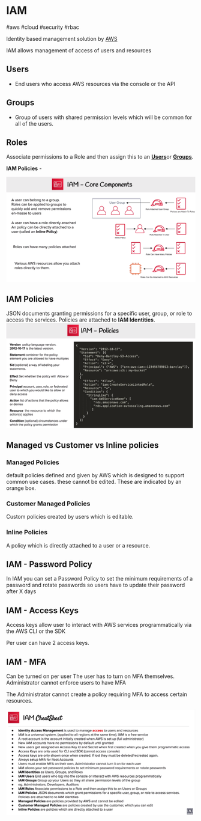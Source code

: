 # IAM
#aws #cloud #security #rbac

Identity based management solution by [AWS](Cloud%20Computing/AWS/AWS.md)

IAM allows management of access of users and resources


## **Users** 
- End users who access AWS resources via the console or the API

## Groups 
- Group of users with shared permission levels which will be common for all of the users.

## **Roles**  

Associate permissions to a Role and then assign this to an [**Users**](Cloud%20Computing/AWS/Security%20&%20Identity/IAM.md#**Users**)or **[Groups](#Groups)**.

**IAM Policies** - 

![Pasted image 20220715093815](Attachments/Pasted%20image%2020220715093815.png)


## IAM Policies
JSON documents granting permissions for a specific user, group, or role to access the services. Policies are attached to **IAM Identities**.
![Pasted image 20220715094058](Attachments/Pasted%20image%2020220715094058.png)

## Managed vs Customer vs Inline policies

### Managed Policies 
default policies defined and given by AWS which is designed to support common use cases.
these cannot be edited.
These are indicated by an orange box.

### Customer Managed Policies
Custom policies created by users which is editable.

### Inline Policies
A policy which is directly attached to a user or a resource.




## IAM - Password Policy

In IAM you can set a Password Policy to set the minimum requirements of a password and rotate passwords so users have to update their password after X days


## IAM - Access Keys

Access keys allow user to interact with AWS services programmatically via the AWS CLI or the SDK

Per user can have 2 access keys.

## IAM - MFA

Can be turned on per user
The user has to turn on MFA themselves.
Administrator cannot enforce users to have MFA

The Administrator cannot create a policy requiring MFA to access certain resources.

![Pasted image 20220719151854](Attachments/Pasted%20image%2020220719151854.png)